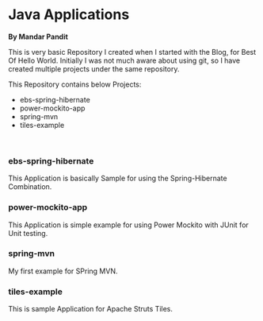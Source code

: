 # Java Applications 
**By Mandar Pandit**

This is very basic Repository I created when I started with the Blog, for Best Of Hello World.
Initially I was not much aware about using git, so I have created multiple projects under the same repository.

This Repository contains below Projects:
 - ebs-spring-hibernate
 - power-mockito-app
 - spring-mvn
 - tiles-example

<br>

### ebs-spring-hibernate
This Application is basically Sample for using the Spring-Hibernate Combination.

### power-mockito-app
This Application is simple example for using Power Mockito with JUnit for Unit testing.

### spring-mvn
My first example for SPring MVN.

### tiles-example
This is sample Application for Apache Struts Tiles.
